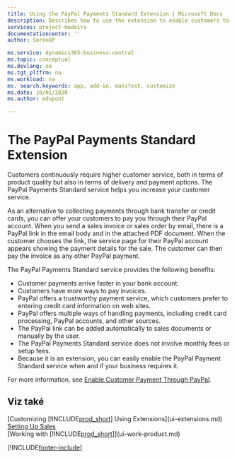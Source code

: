 ```yaml
---
title: Using the PayPal Payments Standard Extension | Microsoft Docs
description: Describes how to use the extension to enable customers to make payments with PayPal.
services: project-madeira
documentationcenter: ''
author: SorenGP

ms.service: dynamics365-business-central
ms.topic: conceptual
ms.devlang: na
ms.tgt_pltfrm: na
ms.workload: na
ms. search.keywords: app, add-in, manifest, customize
ms.date: 10/01/2020
ms.author: edupont

---
```

# The PayPal Payments Standard Extension
Customers continuously require higher customer service, both in terms of product quality but also in terms of delivery and payment options. The PayPal Payments Standard service helps you increase your customer service.

As an alternative to collecting payments through bank transfer or credit cards, you can offer your customers to pay you through their PayPal account. When you send a sales invoice or sales order by email, there is a PayPal link in the email body and in the attached PDF document. When the customer chooses the link, the service page for their PayPal account appears showing the payment details for the sale. The customer can then pay the invoice as any other PayPal payment.

The PayPal Payments Standard service provides the following benefits:

* Customer payments arrive faster in your bank account.
* Customers have more ways to pay invoices.
* PayPal offers a trustworthy payment service, which customers prefer to entering credit card information on web sites.
* PayPal offers multiple ways of handling payments, including credit card processing, PayPal accounts, and other sources.
* The PayPal link can be added automatically to sales documents or manually by the user.
* The PayPal Payments Standard service does not involve monthly fees or setup fees.
* Because it is an extension, you can easily enable the PayPal Payment Standard service when and if your business requires it.

For more information, see [Enable Customer Payment Through PayPal](sales-how-enable-payment-service-extensions.md).

## Viz také
[Customizing [!INCLUDE[prod_short](includes/prod_short.md)] Using Extensions](ui-extensions.md)  
[Setting Up Sales](sales-setup-sales.md)  
[Working with [!INCLUDE[prod_short](includes/prod_short.md)]](ui-work-product.md)


[!INCLUDE[footer-include](includes/footer-banner.md)]